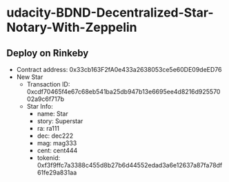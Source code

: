 # udacity-BDND-Decentralized-Star-Notary-With-Zeppelin
## Deploy on Rinkeby
- Contract address: 0x33cb163F2fA0e433a2638053ce5e60DE09deED76
- New Star
    - Transaction ID: 0xcdf70465f4e67c68eb541ba25db947b13e6695ee4d8216d92557002a9c6f717b
    - Star Info:
        - name: Star
        - story: Superstar
        - ra: ra111
        - dec: dec222
        - mag: mag333
        - cent: cent444
        - tokenid: 0xf3f9ffc7a3388c455d8b27b6d44552edad3a6e12637a87fa78df61fe29a831aa